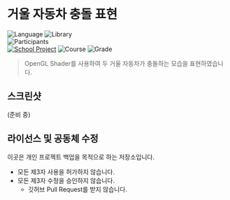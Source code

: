 # 거울 자동차 충돌 표현

![Language][language-c]
![Library][library-opengl]
<br>
![Participants][participants-solo]
<br>
[![School Project][korea-university-image]][korea-university-cs-url]
![Course][course-cose331]
![Grade][grade-a+]

> OpenGL Shader를 사용하여 두 거울 자동차가 충돌하는 모습을 표현하였습니다.

## 스크린샷

(준비 중)

## 라이선스 및 공동체 수정

이곳은 개인 프로젝트 백업을 목적으로 하는 저장소입니다.

  * 모든 제3자 사용을 허가하지 않습니다.
  * 모든 제3자 수정을 승인하지 않습니다.
    * 깃허브 Pull Request를 받지 않습니다.

<!-- Image definitions -->
[korea-university-image]: https://img.shields.io/badge/Institution-Korea%20University-red
[korea-university-cs-url]: http://cs.korea.ac.kr
[course-cose331]: https://img.shields.io/badge/Course-Computer%20Graphics-brightgreen
[language-c]: https://img.shields.io/badge/Language-C-orange
[library-opengl]: https://img.shields.io/badge/Library-OpenGL-green
[grade-a+]: https://img.shields.io/badge/Grade-A%2B-yellow
[participants-solo]: https://img.shields.io/badge/Participants-Solo%20Project-7aa3cc
